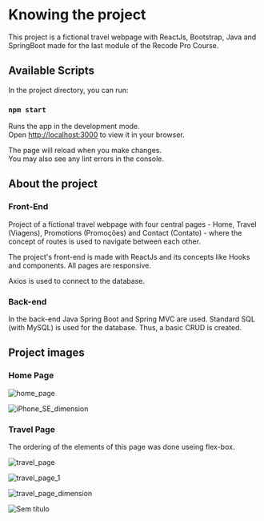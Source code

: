 # Knowing the project

This project is a fictional travel webpage with ReactJs, Bootstrap, Java and SpringBoot made for the last module of the Recode Pro Course.

## Available Scripts

In the project directory, you can run:

### `npm start`

Runs the app in the development mode.\
Open [http://localhost:3000](http://localhost:3000) to view it in your browser.

The page will reload when you make changes.\
You may also see any lint errors in the console.

## About the project

### Front-End

Project of a fictional travel webpage with four central pages - Home, Travel (Viagens), Promotions (Promoções) and Contact (Contato) - where the concept of routes is used to navigate between each other. 

The project's front-end is made with ReactJs and its concepts like Hooks and components. All pages are responsive.

Axios is used to connect to the database.

### Back-end

In the back-end Java Spring Boot and Spring MVC are used. Standard SQL (with MySQL) is used for the database. Thus, a basic CRUD is created.

## Project images

### Home Page

![home_page](https://user-images.githubusercontent.com/94052356/197085507-dbb4668f-3496-4d2b-8428-acccb81ea857.png)

![iPhone_SE_dimension](https://user-images.githubusercontent.com/94052356/197086476-be0dd3df-e85e-48f0-aef4-80fc186b84bf.png)

### Travel Page 

The ordering of the elements of this page was done useing flex-box.

![travel_page](https://user-images.githubusercontent.com/94052356/197088540-a9a7747a-c3b4-4d09-8291-f7118b860379.png)

![travel_page_1](https://user-images.githubusercontent.com/94052356/197088548-1499d218-c44e-47b1-8816-4bd7d825d5b0.png)

![travel_page_dimension](https://user-images.githubusercontent.com/94052356/197089278-438d71b8-3961-4d29-b999-7cf929757c03.png)

![Sem título](https://user-images.githubusercontent.com/94052356/197089694-a99d3572-7d61-4949-b49f-c9b986ada19f.png)